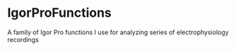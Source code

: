 # IgorProFunctions
A family of Igor Pro functions I use for analyzing series of electrophysiology recordings
